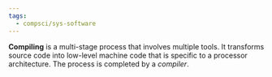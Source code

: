 ```yaml
---
tags:
  - compsci/sys-software
---
```

**Compiling** is a multi-stage process that involves multiple tools. It transforms source code into low-level machine code that is specific to a processor architecture. The process is completed by a *compiler*.

[^1]: [[2311270014]] there are various types of compilers.